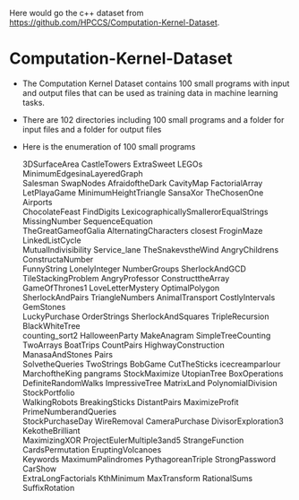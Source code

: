 Here would go the c++ dataset from https://github.com/HPCCS/Computation-Kernel-Dataset.

# Computation-Kernel-Dataset

* The Computation Kernel Dataset contains 100 small programs with input and output files that can be used as training data in machine learning tasks. 

* There are 102 directories including 100 small programs and a folder for input files and a folder for output files

* Here is the enumeration of 100 small programs

	3DSurfaceArea          CastleTowers         ExtraSweet           LEGOs                MinimumEdgesinaLayeredGraph  
	Salesman               SwapNodes 	    AfraidoftheDark      CavityMap            FactorialArray       
	LetPlayaGame           MinimumHeightTriangle SansaXor            TheChosenOne	      Airports               
	ChocolateFeast         FindDigits    LexicographicallySmallerorEqualStrings  MissingNumber    SequenceEquation    
	TheGreatGameofGalia    AlternatingCharacters  closest            FroginMaze           LinkedListCycle                         
	MutualIndivisibility   Service_lane         TheSnakevstheWind	 AngryChildrens       ConstructaNumber     
	FunnyString            LonelyInteger        NumberGroups         SherlockAndGCD       TileStackingProblem
	AngryProfessor         ConstructtheArray    GameOfThrones1       LoveLetterMystery    OptimalPolygon               
	SherlockAndPairs       TriangleNumbers	    AnimalTransport      CostlyIntervals      GemStones            
	LuckyPurchase          OrderStrings         SherlockAndSquares   TripleRecursion      BlackWhiteTree        
	counting_sort2         HalloweenParty       MakeAnagram          SimpleTreeCounting   TwoArrays
	BoatTrips              CountPairs           HighwayConstruction  ManasaAndStones      Pairs                        
	SolvetheQueries        TwoStrings           BobGame              CutTheSticks         icecreamparlour      
	MarchoftheKing         pangrams             StockMaximize        UtopianTree	      BoxOperations          
	DefiniteRandomWalks    ImpressiveTree       MatrixLand           PolynomialDivision   StockPortfolio      
	WalkingRobots          BreakingSticks       DistantPairs         MaximizeProfit       PrimeNumberandQueries        
	StockPurchaseDay       WireRemoval	    CameraPurchase       DivisorExploration3  KekotheBrilliant     
	MaximizingXOR          ProjectEulerMultiple3and5    StrangeFunction   CardsPermutation     EruptingVolcanoes    
	Keywords               MaximumPalindromes   PythagoreanTriple    StrongPassword       CarShow                
	ExtraLongFactorials    KthMinimum           MaxTransform         RationalSums         SuffixRotation
